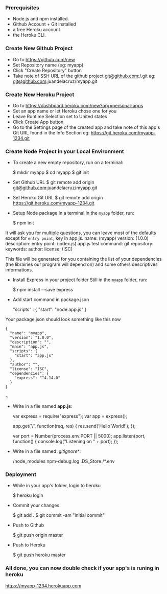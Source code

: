### Prerequisites
* Node.js and npm installed.
* Github Account + Git installed
* a free Heroku account.
* the Heroku CLI.

### Create New Github Project
* Go to https://github.com/new
* Set Repository name (eg: myapp)
* Click "Create Repository" button
* Take note of SSH URL of the github project git@github.com:<username>/<project-name>.git
   eg: git@github.com:juandelacruz/myapp.git

### Create New Heroku Project
* Go to https://dashboard.heroku.com/new?org=personal-apps
* Set an app name or let Heroku chose one for you
* Leave Runtime Selection set to United states
* Click Create App button
* Go to the Settings page of the created app and take note of this app's Git URL found in the Info Section
  eg: https://git.heroku.com/myapp-1234.git


### Create Node Project in your Local Environment

* To create a new empty repository, run on a terminal:

    $ mkdir myapp
    $ cd myapp
    $ git init

* Set Github URL
    $ git remote add origin git@github.com:juandelacruz/myapp.git

* Set Heroku Git URL
    $ git remote add origin https://git.heroku.com/myapp-1234.git


* Setup Node package
In a terminal in the `myapp` folder, run:


    $ npm init


It will ask you for multiple questions, you can leave most of the defaults except for `entry point`, key in app.js.
name: (myapp)
version: (1.0.0)
description:
entry point: (index.js) app.js
test command:
git repository:
keywords:
author:
license: (ISC)

This file will be generated for you containing the list of your dependencies (the librairies our program will depend on) and some others descriptives informations.

* Install Express in your project folder
Still in the `myapp` folder, run:

     $ npm install --save express

* Add start command in package.json

    "scripts" : {
        "start": "node app.js"
    }

Your package.json should look something like this now

    {
      "name": "myapp",
      "version": "1.0.0",
      "description": "",
      "main": "app.js",
      "scripts": {
        "start": "app.js"
      },
      "author": "",
      "license": "ISC",
      "dependencies": {
        "express": "^4.14.0"
      }
    }
~

* Write in a file named **app.js**:


    var express = require("express");
    var app = express();

    app.get('/', function(req, res) {
      res.send('Hello World!');
    });

    var port = Number(process.env.PORT || 5000);
    app.listen(port, function() {
      console.log("Listening on " + port);
    });

* Write in a file named *.gitignore**:


    /node_modules
    npm-debug.log
    .DS_Store
    /*.env


### Deployment

* While in your app's folder, login to heroku


    $ heroku login

* Commit your changes


    $ git add .
    $ git commit -am "initial commit"

* Push to Github

    $ git push origin master

* Push to Heroku

    $ git push heroku master

### All done, you can now double check if your app's is runing in heroku
https://myapp-1234.herokuapp.com

